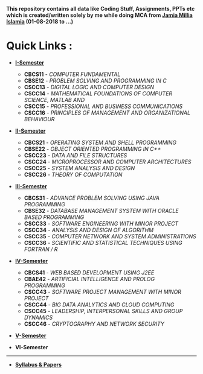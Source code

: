 **This repository contains all data like Coding Stuff, Assignments, PPTs etc which is created/written 
solely by me while doing MCA from [Jamia Millia Islamia](https://www.jmi.ac.in "Visit Website") (01-08-2018 to ...)**
# **Quick Links :**

+ **[I-Semester](https://github.com/wasitshafi/JMI-MCA/tree/master/I-sem)**
    - **CBCS11** - _COMPUTER FUNDAMENTAL_
    - **CBSE12** - _PROBLEM SOLVING AND PROGRAMMING IN C_
    - **CSCC13** - _DIGITAL LOGIC AND COMPUTER DESIGN_
    - **CSCC14** - _MATHEMATICAL FOUNDATIONS OF COMPUTER SCIENCE, MATLAB AND_
    - **CSCC15** - _PROFESSIONAL AND BUSINESS COMMUNICATIONS_
    - **CSCC16** - _PRINCIPLES OF MANAGEMENT AND ORGANIZATIONAL BEHAVIOUR_
  
  
+ **[II-Semester](https://github.com/wasitshafi/JMI-MCA/tree/master/II-sem)**
    - **CBCS21** - _OPERATING SYSTEM AND SHELL PROGRAMMING_
    - **CBSE22** - _OBJECT ORIENTED PROGRAMMING IN C++_
    - **CSCC23** - _DATA AND FILE STRUCTURES_
    - **CSCC24** - _MICROPROCESSOR AND COMPUTER ARCHITECTURES_
    - **CSCC25** - _SYSTEM ANALYSIS AND DESIGN_
    - **CSCC26** - _THEORY OF COMPUTATION_
    
  
+ **[III-Semester](https://github.com/wasitshafi/JMI-MCA/tree/master/III-sem)**
    - **CBCS31** - _ADVANCE PROBLEM SOLVING USING JAVA PROGRAMMING_
    - **CBSE32** - _DATABASE MANAGEMENT SYSTEM WITH ORACLE BASED PROGRAMMING_
    - **CSCC33** - _SOFTWARE ENGINEERING WITH MINOR PROJECT_
    - **CSCC34** - _ANALYSIS AND DESIGN OF ALGORITHM_
    - **CSCC35** - _COMPUTER NETWORK AND SYSTEM ADMINISTRATIONS_
    - **CSCC36** - _SCIENTIFIC AND STATISTICAL TECHNIQUES USING FORTRAN / R_    


+ **[IV-Semester](https://github.com/wasitshafi/JMI-MCA/tree/master/IV-sem)**
    - **CBCS41** - _WEB BASED DEVELOPMENT USING J2EE_
    - **CBAE42** - _ARTIFICIAL INTELLIGENCE AND PROLOG PROGRAMMING_
    - **CSCC43** - _SOFTWARE PROJECT MANAGEMENT WITH MINOR PROJECT_
    - **CSCC44** - _BIG DATA ANALYTICS AND CLOUD COMPUTING_
    - **CSCC45** - _LEADERSHIP, INTERPERSONAL SKILLS AND GROUP DYNAMICS_
    - **CSCC46** - _CRYPTOGRAPHY AND NETWORK SECURITY_
    
    
+ **[V-Semester](https://github.com/wasitshafi/JMI-MCA/tree/master/V-sem)**


+ **VI-Semester**


---
+ **[Syllabus &amp; Papers](https://github.com/wasitshafi/JMI-MCA/tree/master/Misc)**
